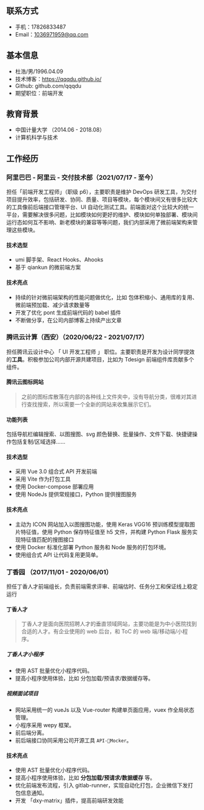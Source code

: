 ## 联系方式

- 手机：17826833487
- Email：1036971959@qq.com

## 基本信息

- 杜浩/男/1996.04.09
- 技术博客：https://qqqdu.github.io/
- Github: github.com/qqqdu
- 期望职位：前端开发

## 教育背景

- 中国计量大学 （2014.06 - 2018.08）
- 计算机科学与技术

## 工作经历

### 阿里巴巴 - 阿里云 - 交付技术部（2021/07/17 - 至今）

担任「前端开发工程师」（职级 p6），主要职责是维护 DevOps 研发工具，为交付项目提升效率，包括研发、协同、质量、项目等模块，每个模块间又有很多比较大的工具像前后端接口管理平台、UI 自动化测试工具。前端面对这个比较大的统一平台，需要解决很多问题，比如模块如何更好的维护、模块如何单独部署、模块间运行态如何互不影响、新老模块的兼容等等问题，我们内部采用了微前端架构来管理这些模块。

#### 技术选型
- umi 脚手架、React Hooks、Ahooks
- 基于 qiankun 的微前端方案

#### 技术亮点

- 持续的针对微前端架构的性能问题做优化，比如 包体积缩小、通用库的复用、微前端预加载、减少请求数量等
- 开发了优化 pont 生成前端代码的 babel 插件
- 不断做分享，在公司内部博客上持续产出文章


### 腾讯云计算（西安）（2020/06/22 - 2021/07/17）

担任腾讯云设计中心 「 UI 开发工程师 」 职位。主要职责是开发为设计同学提效的**工具**。积极参加公司内部开源共建项目，比如为 Tdesign 前端组件库贡献多个组件。

#### 腾讯云图标网站

> 之前的图标库散落在内部的各种线上文件夹中，没有导航分类，很难对其进行查找搜索，所以需要一个全新的网站来收集展示它们。

#### 功能列表

包括导航栏编辑搜索、以图搜图、svg 颜色替换、批量操作、文件下载、快捷键操作包括复制/区域选择......

#### 技术选型

- 采用 Vue 3.0 组合式 API 开发前端
- 采用 Vite 作为打包工具
- 使用 Docker-compose 部署应用
- 使用 NodeJs 提供常规接口，Python 提供搜图服务

#### 技术亮点

- 主动为 ICON 网站加入以图搜图功能，使用 Keras VGG16 预训练模型提取图片特征值，使用 Python 保存特征值至 h5 文件，并构建 Python Flask 服务实现特征值匹配的搜图接口
- 使用 Docker 标准化部署 Python 服务和 Node 服务的打包环境。
- 使用组合式 API 让代码复用更简单。

### **丁香园 （2017/11/01 - 2020/06/01）**

担任丁香人才前端组长，负责前端需求评审、前端估时、任务分工和保证线上稳定运行

#### 丁香人才

> 丁香人才是面向医院招聘人才的垂直领域网站，主要功能是为中小医院找到合适的人才。有企业使用的 web 后台，和 ToC 的 web 端/移动端/小程序。

##### 丁香人才小程序

- 使用 AST 批量优化小程序代码。
- 提高小程序使用体验，比如 分包加载/预请求/数据缓存等。

##### 视频面试项目

- 网站采用统一的 vueJs 以及 Vue-router 构建单页面应用，vuex 作全局状态管理。
- 小程序采用 wepy 框架。
- 前后端分离。
- 前后端接口协同采用公司开源工具 `API-Mocker`。

#### 技术亮点

- 使用 AST 批量优化小程序代码。
- 提高小程序使用体验，比如 **分包加载/预请求/数据缓存** 等。
- 优化前端发布流程，引入 gitlab-runner，实现自动化打包，企业微信下发打包信息通知。
- 开发 「dxy-matrix」插件，提高前端研发效能


